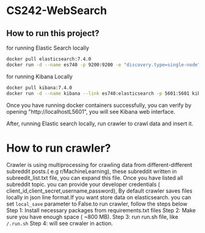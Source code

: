 # CS242-WebSearch

## How to run this project?

for running Elastic Search locally 

```bash
docker pull elasticsearch:7.4.0
docker run -d --name es740 -p 9200:9200 -e "discovery.type=single-node" elasticsearch:7.4.0
```

for running Kibana Locally
```bash
docker pull kibana:7.4.0
docker run -d --name kibana --link es740:elasticsearch -p 5601:5601 kibana:7.4.0

```

Once you have running docker containers successfully, you can verify by opening "http://localhostL5601", 
you will see Kibana web interface.

After, running Elastic search locally, run crawler to crawl data and insert it.

# How to run crawler?
Crawler is using multiprocessing for crawling data from different-different subreddit posts.( e.g r/MachineLearning), these subreddit written in subreedit_list.txt file, you can expand this file. Once you have listed all subreddit topic. you can provide your developer credentials ( client_id,client_secret,username,password), By default crawler saves files locally in json line format.If you want store data on elasticsearch. you can set `local_save` parameter to False.to run crawler, follow the steps below
Step 1: Install necessary packages from requirements.txt files
Step 2: Make sure you have enough space ( ~800 MB).
Step 3: run run.sh file, like `/.run.sh` 
Step 4: will see crwaler in action.
